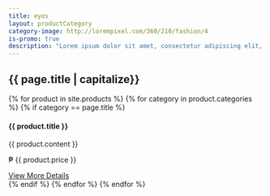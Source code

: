 ```yaml
---
title: eyes
layout: productCategory
category-image: http://lorempixel.com/360/210/fashion/4
is-promo: true
description: "Lorem ipsum dolor sit amet, consectetur adipiscing elit, sed do eiusmod tempor incididunt ut labore et dolore magna aliqua."
---
```


<div class="container">
    <h2>{{ page.title | capitalize}}</a></h2>
    <div id="products" class="row list-group">
        {% for product in site.products %}
            {% for category in product.categories %}
                {% if category == page.title %}
                <div class="item col-sm-6 col-lg-4">
                    <div class="thumbnail">
                        <img class="group list-group-image" src="http://placehold.it/640x400/000/fff" alt="" />
                        <div class="caption">
                            <h4 class="group inner list-group-item-heading">{{ product.title }}</h4>
                            <p class="group inner list-group-item-text">{{ product.content }}</p>
                            <div class="row">
                                <div class="col-xs-12 col-md-6">
                                    <p class="lead">₱ {{ product.price }}</p>
                                </div>
                                <div class="col-xs-12 col-md-6">
                                    <a class="btn btn-success" href="{{ product.url }}">View More Details</a>
                                </div>
                            </div>
                        </div>
                    </div>
                </div>
                {% endif %}
            {% endfor %}
        {% endfor %}
    </div>
</div>
